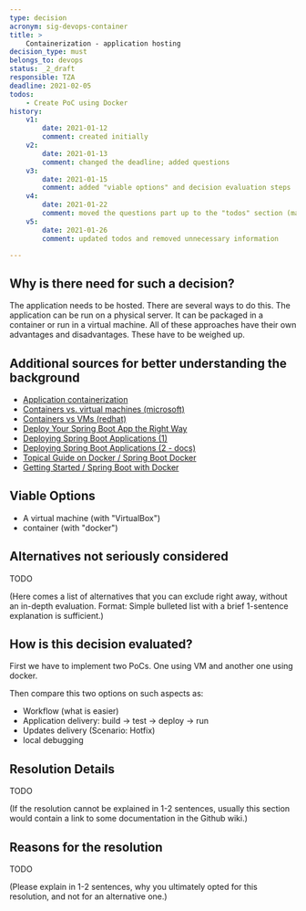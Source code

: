 ```yaml
---
type: decision
acronym: sig-devops-container
title: >
    Containerization - application hosting  
decision_type: must
belongs_to: devops
status: _2_draft
responsible: TZA
deadline: 2021-02-05
todos:
    - Create PoC using Docker
history:
    v1:
        date: 2021-01-12
        comment: created initially
    v2:
        date: 2021-01-13
        comment: changed the deadline; added questions
    v3:
        date: 2021-01-15
        comment: added "viable options" and decision evaluation steps
    v4: 
        date: 2021-01-22
        comment: moved the questions part up to the "todos" section (makes it better visible)
    v5:
        date: 2021-01-26
        comment: updated todos and removed unnecessary information 

---
```


## Why is there need for such a decision?

The application needs to be hosted. There are several ways to do this.
The application can be run on a physical server.
It can be packaged in a container or run in a virtual machine.
All of these approaches have their own advantages and disadvantages.
These have to be weighed up.

## Additional sources for better understanding the background

* [Application containerization](https://searchitoperations.techtarget.com/definition/application-containerization-app-containerization)
* [Containers vs. virtual machines (microsoft)](https://docs.microsoft.com/en-us/virtualization/windowscontainers/about/containers-vs-vm)
* [Containers vs VMs (redhat)](https://www.redhat.com/en/topics/containers/containers-vs-vms)
* [Deploy Your Spring Boot App the Right Way](https://developer.okta.com/blog/2019/12/03/spring-boot-deploy-options) 
* [Deploying Spring Boot Applications (1)](https://spring.io/blog/2014/03/07/deploying-spring-boot-applications)
* [Deploying Spring Boot Applications (2 - docs)](https://docs.spring.io/spring-boot/docs/current/reference/html/deployment.html)
* [Topical Guide on Docker / Spring Boot Docker](https://spring.io/guides/topicals/spring-boot-docker)
* [Getting Started / Spring Boot with Docker](https://spring.io/guides/gs/spring-boot-docker/)

## Viable Options

* A virtual machine (with "VirtualBox")
* container (with "docker")

## Alternatives not seriously considered

TODO

(Here comes a list of alternatives that you can exclude right away, without an in-depth evaluation. Format: 
Simple bulleted list with a brief 1-sentence explanation is sufficient.)


## How is this decision evaluated?

First we have to implement two PoCs. One using VM and another one using docker.

Then compare this two options on such aspects as:
* Workflow (what is easier)
* Application delivery: build -> test -> deploy -> run
* Updates delivery (Scenario: Hotfix)
* local debugging

## Resolution Details

TODO

(If the resolution cannot be explained in 1-2 sentences, usually this section would contain a link to some
documentation in the Github wiki.)


## Reasons for the resolution

TODO

(Please explain in 1-2 sentences, why you ultimately opted for this resolution, and not for an alternative one.)

